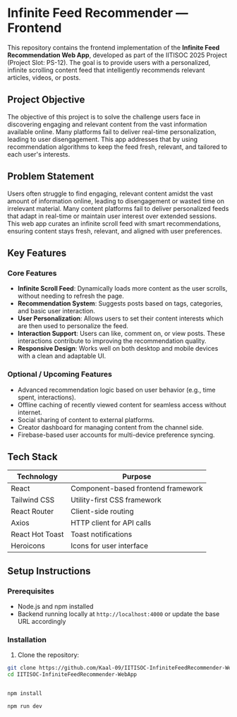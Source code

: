 # Infinite Feed Recommender — Frontend

This repository contains the frontend implementation of the **Infinite Feed Recommendation Web App**, developed as part of the IITISOC 2025 Project (Project Slot: PS-12). The goal is to provide users with a personalized, infinite scrolling content feed that intelligently recommends relevant articles, videos, or posts.

## Project Objective

The objective of this project is to solve the challenge users face in discovering engaging and relevant content from the vast information available online. Many platforms fail to deliver real-time personalization, leading to user disengagement. This app addresses that by using recommendation algorithms to keep the feed fresh, relevant, and tailored to each user's interests.

## Problem Statement

Users often struggle to find engaging, relevant content amidst the vast amount of information online, leading to disengagement or wasted time on irrelevant material. Many content platforms fail to deliver personalized feeds that adapt in real-time or maintain user interest over extended sessions. This web app curates an infinite scroll feed with smart recommendations, ensuring content stays fresh, relevant, and aligned with user preferences.

## Key Features

### Core Features

- **Infinite Scroll Feed**: Dynamically loads more content as the user scrolls, without needing to refresh the page.
- **Recommendation System**: Suggests posts based on tags, categories, and basic user interaction.
- **User Personalization**: Allows users to set their content interests which are then used to personalize the feed.
- **Interaction Support**: Users can like, comment on, or view posts. These interactions contribute to improving the recommendation quality.
- **Responsive Design**: Works well on both desktop and mobile devices with a clean and adaptable UI.

### Optional / Upcoming Features

- Advanced recommendation logic based on user behavior (e.g., time spent, interactions).
- Offline caching of recently viewed content for seamless access without internet.
- Social sharing of content to external platforms.
- Creator dashboard for managing content from the channel side.
- Firebase-based user accounts for multi-device preference syncing.

## Tech Stack

| Technology       | Purpose                               |
|------------------|----------------------------------------|
| React            | Component-based frontend framework     |
| Tailwind CSS     | Utility-first CSS framework            |
| React Router     | Client-side routing                    |
| Axios            | HTTP client for API calls              |
| React Hot Toast  | Toast notifications                    |
| Heroicons        | Icons for user interface               |


## Setup Instructions

### Prerequisites

- Node.js and npm installed
- Backend running locally at `http://localhost:4000` or update the base URL accordingly

### Installation

1. Clone the repository:

```bash
git clone https://github.com/Kaal-09/IITISOC-InfiniteFeedRecommender-WebApp.git
cd IITISOC-InfiniteFeedRecommender-WebApp


npm install

npm run dev

